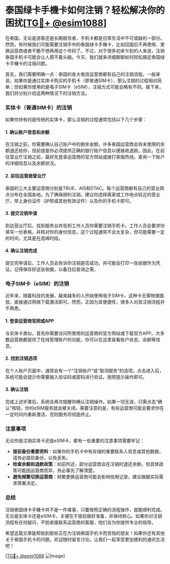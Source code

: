 # 泰国绿卡手機卡如何注销？轻松解决你的困扰[[TG💪+ @esim1088](https://t.me/s/esim1088)]

在泰国，无论是游客还是长期居住者，手机卡都是日常生活中不可或缺的一部分。然而，有时候我们可能需要注销手中的泰国绿卡手機卡，比如回国后不再使用、更换运营商或者干脆不想再用这个号码了。不过，对于很多初来乍到的人来说，注销泰国手机卡可能会让人摸不着头脑。今天，我们就来详细聊聊如何轻松搞定泰国绿卡手機卡的注销问题。

首先，我们需要明确一点：泰国的各大电信运营商都有自己的注销流程。一般来说，如果你是通过实体卡购买的手机卡（即普通SIM卡），那么注销的过程相对简单；但如果你使用的是电子SIM卡（eSIM），注销方式可能会略有不同。接下来，我们将分别介绍这两种情况下的注销方法。

### 实体卡（普通SIM卡）的注销

如果你持有的是传统的实体卡，那么注销的过程通常包括以下几个步骤：

#### 1. 确认账户信息和余额
在注销之前，你需要确认自己账户中的剩余金额。许多泰国运营商会将未使用的余额退还给你，但前提是你必须提供正确的银行账户信息以便接收退款。因此，在前往营业厅注销之前，最好先登录运营商的官方网站或拨打客服热线，查询一下账户的详细信息以及余额状况。

#### 2. 前往运营商营业厅
泰国的三大主要运营商分别是TRUE、AIS和DTAC。每个运营商都有自己的营业网点分布在全国各地。为了确保顺利注销，建议你选择离家或工作地点较近的营业厅。带上身份证件（护照或其他有效证件）以及你的手机卡即可。

#### 3. 提交注销申请
到达营业厅后，找到服务台并告知工作人员你需要注销手机卡。工作人员会要求你填写一份表格，并核对你的身份信息。这个过程通常不会太复杂，但可能需要一定的时间，尤其是在高峰时段。

#### 4. 确认注销完成
提交完申请后，工作人员会告诉你注销是否成功，并可能会打印一张收据作为凭证。记得保存好这张收据，以备日后查询之需。

### 电子SIM卡（eSIM）的注销

近年来，随着科技的发展，越来越多的人开始使用电子SIM卡。这种卡无需物理插拔，直接通过网络下载激活即可。然而，正因为其便捷性，很多人对其注销流程并不熟悉。

#### 1. 登录运营商官网或APP
与实体卡类似，首先你需要访问所使用的运营商的官方网站或下载官方APP。大多数运营商都提供了在线管理账户的功能，你可以在这里查看账户状态、余额等信息。

#### 2. 找到注销选项
在个人账户页面中，通常会有一个“注销账户”或“取消服务”的选项。点击进入后，系统可能会提示你需要输入验证码或密码进行验证。按照提示操作即可。

#### 3. 确认注销
完成上述步骤后，系统会再次提醒你确认注销操作。如果一切无误，只需点击“确认”按钮，你的eSIM服务就会被关闭。需要注意的是，有些运营商可能会要求你在一定时间内重新激活，否则服务将彻底终止。

### 注意事项

无论你是注销实体卡还是eSIM卡，都有一些重要的注意事项需要牢记：

- **提前备份重要资料**：如果你的手机卡中有存储的重要联系人信息或其他数据，请务必提前备份，以免丢失。
- **检查余额和退款政策**：如前所述，部分运营商会在注销时退还余额，但具体政策可能因运营商而异，务必事先了解清楚。
- **避免频繁切换运营商**：频繁更换运营商可能会影响信用记录，建议根据实际需求慎重决定。

### 总结

注销泰国绿卡手機卡并不是一件难事，只要按照正确的流程操作，就能顺利完成。无论是实体卡还是eSIM卡，关键在于提前做好准备，并保持耐心。如果你对注销流程有任何疑问，不妨直接联系运营商的客服，他们会为你提供专业的指导。

希望这篇文章能帮助到那些正在为注销泰国手机卡而苦恼的朋友！如果你还有其他关于泰国手机卡的问题，欢迎随时留言讨论。让我们一起享受更加便利的通讯生活吧！

[[TG💪+ @esim1088](https://t.me/s/esim1088) ![Image](https://i.postimg.cc/4NQfJmqS/Snipaste-2025-05-13-00-14-12.png)]